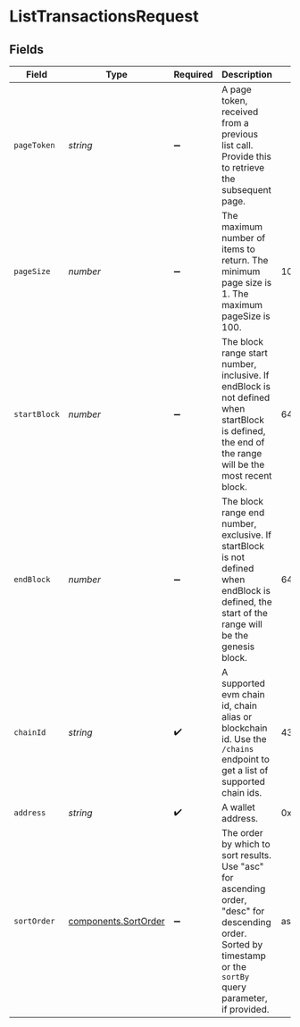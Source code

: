 # ListTransactionsRequest


## Fields

| Field                                                                                                                                                             | Type                                                                                                                                                              | Required                                                                                                                                                          | Description                                                                                                                                                       | Example                                                                                                                                                           |
| ----------------------------------------------------------------------------------------------------------------------------------------------------------------- | ----------------------------------------------------------------------------------------------------------------------------------------------------------------- | ----------------------------------------------------------------------------------------------------------------------------------------------------------------- | ----------------------------------------------------------------------------------------------------------------------------------------------------------------- | ----------------------------------------------------------------------------------------------------------------------------------------------------------------- |
| `pageToken`                                                                                                                                                       | *string*                                                                                                                                                          | :heavy_minus_sign:                                                                                                                                                | A page token, received from a previous list call. Provide this to retrieve the subsequent page.                                                                   |                                                                                                                                                                   |
| `pageSize`                                                                                                                                                        | *number*                                                                                                                                                          | :heavy_minus_sign:                                                                                                                                                | The maximum number of items to return. The minimum page size is 1. The maximum pageSize is 100.                                                                   | 10                                                                                                                                                                |
| `startBlock`                                                                                                                                                      | *number*                                                                                                                                                          | :heavy_minus_sign:                                                                                                                                                | The block range start number, inclusive. If endBlock is not defined when startBlock is defined, the end of the range will be the most recent block.               | 6479329                                                                                                                                                           |
| `endBlock`                                                                                                                                                        | *number*                                                                                                                                                          | :heavy_minus_sign:                                                                                                                                                | The block range end number, exclusive. If startBlock is not defined when endBlock is defined, the start of the range will be the genesis block.                   | 6479330                                                                                                                                                           |
| `chainId`                                                                                                                                                         | *string*                                                                                                                                                          | :heavy_check_mark:                                                                                                                                                | A supported evm chain id, chain alias or blockchain id. Use the `/chains` endpoint to get a list of supported chain ids.                                          | 43114                                                                                                                                                             |
| `address`                                                                                                                                                         | *string*                                                                                                                                                          | :heavy_check_mark:                                                                                                                                                | A wallet address.                                                                                                                                                 | 0x71C7656EC7ab88b098defB751B7401B5f6d8976F                                                                                                                        |
| `sortOrder`                                                                                                                                                       | [components.SortOrder](../../models/components/sortorder.md)                                                                                                      | :heavy_minus_sign:                                                                                                                                                | The order by which to sort results. Use "asc" for ascending order, "desc" for descending order. Sorted by timestamp or the `sortBy` query parameter, if provided. | asc                                                                                                                                                               |
